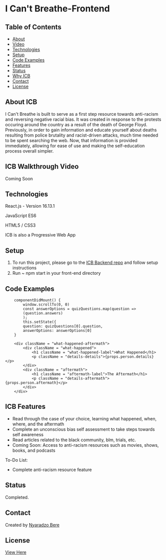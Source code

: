 # I Can't Breathe-Frontend


## Table of Contents
* [About](#about-icb)
* [Video](#icb-walkthrough-video)
* [Technologies](#technologies)
* [Setup](#setup)
* [Code Examples](#code-examples)
* [Features](#icb-features)
* [Status](#status)
* [Why ICB](#why-icb)
* [Contact](#contact)
* [License](#license)

## About ICB
I Can't Breathe is built to serve as a first step resource towards anti-racism and reversing negative racial bias. It was created in response to the protests occuring around the country as a result of the death of George Floyd. Previously, in order to gain information and educate yourself about deaths resulting from police brutality and racist-driven attacks, much time needed to be spent searching the web. Now, that information is provided immediately, allowing for ease of use and making the self-education process overall simpler.


## ICB Walkthrough Video
<!-- [I Can't Breathe Walkthrough](https://youtu.be/k4dwUqnWSz4) -->
Coming Soon

## Technologies
React.js - Version 16.13.1

JavaScript ES6

HTML5 / CSS3

ICB is also a Progressive Web App

## Setup

1. To run this project, please go to the [ICB Backend repo](https://github.com/NyaradzoUBere/ICB-Backend) and follow setup instructions
2. Run ~ npm start in your front-end directory

## Code Examples

```
    componentDidMount() {
        window.scrollTo(0, 0)
        const answerOptions = quizQuestions.map(question =>
        (question.answers)
        );
        this.setState({
        question: quizQuestions[0].question,
        answerOptions: answerOptions[0]
    }
```
```
    <div className = "what-happened-aftermath">
        <div className = "what-happened">
            <h1 className = "what-happened-label">What Happened</h1>
            <p className = "details-details">{props.person.details}</p>
        </div>
        <div className = "aftermath">
            <h1 className = "aftermath-label">The Aftermath</h1>
            <p className = "details-aftermath">{props.person.aftermath}</p>
        </div>
    </div>
```
## ICB Features
* Read through the case of your choice, learning what happened, when, where, and the aftermath
* Complete an unconscious bias self assessment to take steps towards self awareness
* Read articles related to the black community, blm, trials, etc.
* Coming Soon: Access to anti-racism resources such as movies, shows, books, and podcasts


To-Do List:
* Complete anti-racism resource feature

## Status
Completed.

## Contact
Created by [Nyaradzo Bere](http://www.linkedin.com/in/nyaradzo-bere)

## License
[View Here](License.txt)